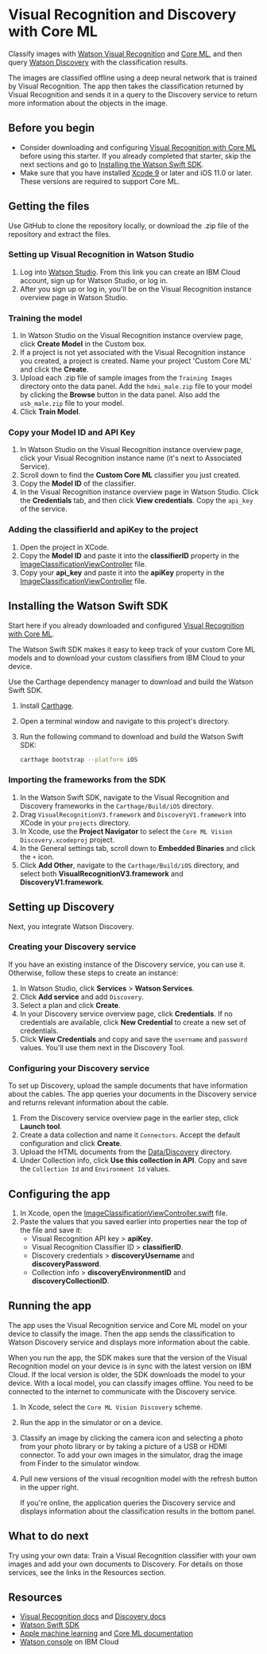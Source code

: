 # Visual Recognition and Discovery with Core ML

Classify images with [Watson Visual Recognition][vizreq] and [Core ML][core_ml], and then query [Watson Discovery][discovery] with the classification results.

The images are classified offline using a deep neural network that is trained by Visual Recognition. The app then takes the classification returned by Visual Recognition and sends it in a query to the Discovery service to return more information about the objects in the image.

## Before you begin
- Consider downloading and configuring [Visual Recognition with Core ML][vizreq_with_coreml] before using this starter. If you already completed that starter, skip the next sections and go to [Installing the Watson Swift SDK](#installing-the-watson-swift-sdk).
- Make sure that you have installed [Xcode 9][xcode_download] or later and iOS 11.0 or later. These versions are required to support Core ML.

## Getting the files
Use GitHub to clone the repository locally, or download the .zip file of the repository and extract the files.

### Setting up Visual Recognition in Watson Studio
1.  Log into [Watson Studio][watson_studio_visrec_tooling]. From this link you can create an IBM Cloud account, sign up for Watson Studio, or log in.
1.  After you sign up or log in, you'll be on the Visual Recognition instance overview page in Watson Studio.

### Training the model
1.  In Watson Studio on the Visual Recognition instance overview page, click **Create Model** in the Custom box.
1.  If a project is not yet associated with the Visual Recognition instance you created, a project is created. Name your project 'Custom Core ML' and click the **Create**.
1.  Upload each .zip file of sample images from the `Training Images` directory onto the data panel. Add the `hdmi_male.zip` file to your model by clicking the **Browse** button in the data panel. Also add the `usb_male.zip` file to your model.
1.  Click **Train Model**.

### Copy your Model ID and API Key
1.  In Watson Studio on the Visual Recognition instance overview page, click your Visual Recognition instance name (it's next to Associated Service). 
1.  Scroll down to find the **Custom Core ML** classifier you just created. 
1.  Copy the **Model ID** of the classifier.
1.  In the Visual Recognition instance overview page in Watson Studio. Click the **Credentials** tab, and then click **View credentials**. Copy the `api_key` of the service.

### Adding the classifierId and apiKey to the project
1.  Open the project in XCode.
1.  Copy the **Model ID** and paste it into the **classifierID** property in the [ImageClassificationViewController](../master/Core%20ML%20Vision%20With%20Discovery/Core%20ML%20Vision%Discovery/ImageClassificationViewController.swift) file.
1.  Copy your **api_key** and paste it into the **apiKey** property in the [ImageClassificationViewController](../master/Core%20ML%20Vision%20With%20Discovery/Core%20ML%20Vision%Discovery/ImageClassificationViewController.swift) file.

## Installing the Watson Swift SDK
Start here if you already downloaded and configured [Visual Recognition with Core ML][vizreq_with_coreml].

The Watson Swift SDK makes it easy to keep track of your custom Core ML models and to download your custom classifiers from IBM Cloud to your device.

Use the Carthage dependency manager to download and build the Watson Swift SDK.

1.  Install [Carthage](https://github.com/Carthage/Carthage#installing-carthage).
1.  Open a terminal window and navigate to this project's directory.
1.  Run the following command to download and build the Watson Swift SDK:

    ```bash
    carthage bootstrap --platform iOS
    ```

### Importing the frameworks from the SDK

1.  In the Watson Swift SDK, navigate to the Visual Recognition and Discovery frameworks in the `Carthage/Build/iOS` directory.
1.  Drag `VisualRecognitionV3.framework` and `DiscoveryV1.framework` into XCode in your `projects` directory.
1.  In Xcode, use the **Project Navigator** to select the `Core ML Vision Discovery.xcodeproj` project.
1.  In the General settings tab, scroll down to **Embedded Binaries** and click the `+` icon.
1.  Click **Add Other**, navigate to the `Carthage/Build/iOS` directory, and select both **VisualRecognitionV3.framework** and **DiscoveryV1.framework**.

## Setting up Discovery
Next, you integrate Watson Discovery.

### Creating your Discovery service
If you have an existing instance of the Discovery service, you can use it. Otherwise, follow these steps to create an instance:

1.  In Watson Studio, click **Services** > **Watson Services**. 
1.  Click **Add service** and add `Discovery`.
1.  Select a plan and click **Create**. 
1.  In your Discovery service overview page, click **Credentials**. If no credentials are available, click **New Credential** to create a new set of credentials.
1.  Click **View Credentials** and copy and save the `username` and `password` values. You'll use them next in the Discovery Tool.

### Configuring your Discovery service
To set up Discovery, upload the sample documents that have information about the cables. The app queries your documents in the Discovery service and returns relevant information about the cable.

1.  From the Discovery service overview page in the earlier step, click **Launch tool**.
1.  Create a data collection and name it `Connectors`. Accept the default configuration and click **Create**.
1.  Upload the HTML documents from the [Data/Discovery](../master/Data/Discovery) directory.
1.  Under Collection info, click **Use this collection in API**. Copy and save the `Collection Id` and  `Environment Id` values.

## Configuring the app

1.  In Xcode, open the [ImageClassificationViewController.swift](../master/Core%20ML%20Vision%20Discovery/ImageClassificationViewController.swift) file.
1.  Paste the values that you saved earlier into properties near the top of the file and save it:
    - Visual Recognition API key > **apiKey**.
    - Visual Recognition Classifier ID > **classifierID**.
    - Discovery credentials > **discoveryUsername** and **discoveryPassword**.
    - Collection info > **discoveryEnvironmentID** and **discoveryCollectionID**.

## Running the app
The app uses the Visual Recognition service and Core ML model on your device to classify the image. Then the app sends the classification to Watson Discovery service and displays more information about the cable.

When you run the app, the SDK makes sure that the version of the Visual Recognition model on your device is in sync with the latest version on IBM Cloud. If the local version is older, the SDK downloads the model to your device. With a local model, you can classify images offline. You need to be connected to the internet to communicate with the Discovery service.

1.  In Xcode, select the `Core ML Vision Discovery` scheme.
1.  Run the app in the simulator or on a device.
1.  Classify an image by clicking the camera icon and selecting a photo from your photo library or by taking a picture of a USB or HDMI connector. To add your own images in the simulator, drag the image from Finder to the simulator window.
1. Pull new versions of the visual recognition model with the refresh button in the upper right.

    If you're online, the application queries the Discovery service and displays information about the classification results in the bottom panel.

## What to do next

Try using your own data: Train a Visual Recognition classifier with your own images and add your own documents to Discovery. For details on those services, see the links in the Resources section.

## Resources

- [Visual Recognition docs](https://console.bluemix.net/docs/services/visual-recognition/getting-started.html) and [Discovery docs](https://console.bluemix.net/docs/services/discovery/getting-started-tool.html)
- [Watson Swift SDK](https://github.com/watson-developer-cloud/swift-sdk)
- [Apple machine learning][core_ml] and [Core ML documentation](https://developer.apple.com/documentation/coreml)
- [Watson console](https://bluemix.net/developer/watson) on IBM Cloud

[vizreq]: https://www.ibm.com/watson/services/visual-recognition/
[discovery]: https://www.ibm.com/watson/services/discovery/
[core_ml]: https://developer.apple.com/machine-learning/
[vizreq_with_coreml]: https://github.com/watson-developer-cloud/visual-recognition-coreml/
[vizreq_tooling]: https://watson-visual-recognition.ng.bluemix.net/
[xcode_download]: https://developer.apple.com/xcode/downloads/
[watson_studio_visrec_tooling]: https://dataplatform.ibm.com/registration/stepone?target=watson_vision_combined&context=wdp&apps=watson_studio
